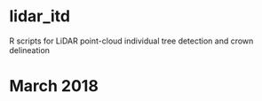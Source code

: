 # lidar_itd
R scripts for LiDAR point-cloud individual tree detection and crown delineation

# March 2018

